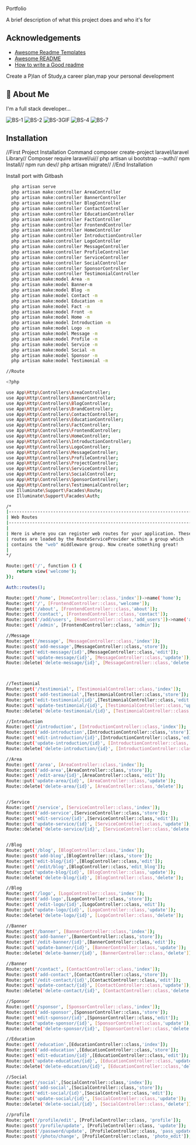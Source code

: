 
Portfolio

A brief description of what this project does and who it's for


## Acknowledgements

 - [Awesome Readme Templates](https://awesomeopensource.com/project/elangosundar/awesome-README-templates)
 - [Awesome README](https://github.com/matiassingers/awesome-readme)
 - [How to write a Good readme](https://bulldogjob.com/news/449-how-to-write-a-good-readme-for-your-github-project)


Create a P)lan of Study,a career plan,map your personal development




## 🚀 About Me
I'm a full stack developer...


![BS-1](https://user-images.githubusercontent.com/97294949/212965506-34078d72-4121-4233-96ca-b84c82a31fb7.GIF)
![BS-2](https://user-images.githubusercontent.com/97294949/212965719-bd474601-1c41-4723-8a5a-a20a7367b409.GIF)
![BS-3GIF](https://user-images.githubusercontent.com/97294949/212965768-11aef10d-c523-4c4b-a166-184569c23c95.GIF)
![BS-4](https://user-images.githubusercontent.com/97294949/212965816-407a37e0-3f20-4c61-8e26-4ef7c72feaae.GIF)
![BS-7](https://user-images.githubusercontent.com/97294949/212965953-56c8986d-37bf-4cd7-ae94-216468e89275.GIF)




## Installation

//First Project Installation Command
composer create-project laravel/laravel Library//
Composer require laravel/ui//
php artisan ui bootstrap --auth//
npm Install//
npm run dev//
php artisan migrate//
//End Installation


Install port with Gitbash

```bash
  php artisan serve
  php artisan make:controller AreaController
  php artisan make:controller BannerController
  php artisan make:controller BlogController
  php artisan make:controller ContactController
  php artisan make:controller EducationController
  php artisan make:controller FactController
  php artisan make:controller FrontendController
  php artisan make:controller HomeController
  php artisan make:controller IntroductionController
  php artisan make:controller LogoController
  php artisan make:controller MessageController
  php artisan make:controller ProfileController
  php artisan make:controller ServiceController
  php artisan make:controller SocialController
  php artisan make:controller SponsorController
  php artisan make:controller TestimonialController
  php artisan make:model Area -m
  php artisan make:model Banner-m
  php artisan make:model Blog -m
  php artisan make:model Contact -m
  php artisan make:model Education -m
  php artisan make:model Fact -m
  php artisan make:model Front -m
  php artisan make:model Home -m
  php artisan make:model Introduction -m
  php artisan make:model Logo -m
  php artisan make:model Message -m
  php artisan make:model Profile -m
  php artisan make:model Service -m
  php artisan make:model Social -m
  php artisan make:model Sponsor -m
  php artisan make:model Testimonial -m

//Route

<?php

use App\Http\Controllers\AreaController;
use App\Http\Controllers\BannerController;
use App\Http\Controllers\BlogController;
use App\Http\Controllers\BrandController;
use App\Http\Controllers\ContactController;
use App\Http\Controllers\EducationController;
use App\Http\Controllers\FactController;
use App\Http\Controllers\FrontendController;
use App\Http\Controllers\HomeController;
use App\Http\Controllers\IntroductionController;
use App\Http\Controllers\LogoController;
use App\Http\Controllers\MessageController;
use App\Http\Controllers\ProfileController;
use App\Http\Controllers\ProjectController;
use App\Http\Controllers\ServiceController;
use App\Http\Controllers\SocialController;
use App\Http\Controllers\SponsorController;
use App\Http\Controllers\TestimonialController;
use Illuminate\Support\Facades\Route;
use Illuminate\Support\Facades\Auth;

/*
|--------------------------------------------------------------------------
| Web Routes
|--------------------------------------------------------------------------
|
| Here is where you can register web routes for your application. These
| routes are loaded by the RouteServiceProvider within a group which
| contains the "web" middleware group. Now create something great!
|
*/

Route::get('/', function () {
    return view('welcome');
});

Auth::routes();

Route::get('/home', [HomeController::class,'index'])->name('home');
Route::get('/', [FrontendController::class,'welcome']);
Route::get('/about', [FrontendController::class,'about']);
Route::get('/contact', [FrontendController::class,'contact']);
Route::post('/add/users', [HomeController::class,'add_users'])->name('add.users');
Route::get('/admin', [FrontendController::class, 'admin']);

//Message
Route::get('/message', [MessageController::class,'index']);
Route::post('add-message',[MessageController::class,'store']);
Route::get('edit-message/{id}',[MessageController::class,'edit']);
Route::put('update-message/{id}', [MessageController::class,'update']);
Route::delete('delete-message/{id}', [MessageController::class,'delete']);



//Testimonial
Route::get('/testimonial', [TestimonialController::class,'index']);
Route::post('add-testimonial',[TestimonialController::class,'store']);
Route::get('edit-testimonial/{id}',[TestimonialController::class,'edit']);
Route::put('update-testimonial/{id}', [TestimonialController::class,'update']);
Route::delete('delete-testimonial/{id}', [TestimonialController::class,'delete']);

//Introduction
Route::get('/introduction', [IntroductionController::class,'index']);
Route::post('add-introduction',[IntroductionController::class,'store']);
Route::get('edit-introduction/{id}',[IntroductionController::class,'edit']);
Route::put('update-introduction/{id}', [IntroductionController::class,'update']);
Route::delete('delete-introduction/{id}', [IntroductionController::class,'delete']);

//Area
Route::get('/area', [AreaController::class,'index']);
Route::post('add-area',[AreaController::class,'store']);
Route::get('/edit-area/{id}',[AreaController::class,'edit']);
Route::put('update-area/{id}', [AreaController::class,'update']);
Route::delete('delete-area/{id}', [AreaController::class,'delete']);


//Service
Route::get('/service', [ServiceController::class,'index']);
Route::post('add-service',[ServiceController::class,'store']);
Route::get('edit-service/{id}',[ServiceController::class,'edit']);
Route::put('update-service/{id}', [ServiceController::class,'update']);
Route::delete('delete-service/{id}', [ServiceController::class,'delete']);


//Blog
Route::get('/blog', [BlogController::class,'index']);
Route::post('add-blog',[BlogController::class,'store']);
Route::get('edit-blog/{id}',[BlogController::class,'edit']);
Route::get('/edit/blog',[BlogController::class,'edit_blog']);
Route::put('update-blog/{id}', [BlogController::class,'update']);
Route::delete('delete-blog/{id}', [BlogController::class,'delete']);

//Blog
Route::get('/logo', [LogoController::class,'index']);
Route::post('add-logo',[LogoController::class,'store']);
Route::get('/edit-logo/{id}',[LogoController::class,'edit']);
Route::put('update-logo/{id}', [LogoController::class,'update']);
Route::delete('delete-logo/{id}', [LogoController::class,'delete']);

//Banner
Route::get('/banner', [BannerController::class,'index']);
Route::post('add-banner',[BannerController::class,'store']);
Route::get('/edit-banner/{id}',[BannerController::class,'edit']);
Route::put('update-banner/{id}', [BannerController::class,'update']);
Route::delete('delete-banner/{id}', [BannerController::class,'delete']);

//Banner
Route::get('/contact', [ContactController::class,'index']);
Route::post('add-contact',[ContactController::class,'store']);
Route::get('/edit-contact/{id}',[ContactController::class,'edit']);
Route::put('update-contact/{id}', [ContactController::class,'update']);
Route::delete('delete-contact/{id}', [ContactController::class,'delete']);

//Sponsor
Route::get('/sponsor', [SponsorController::class,'index']);
Route::post('add-sponsor',[SponsorController::class,'store']);
Route::get('edit-sponsor/{id}',[SponsorController::class,'edit']);
Route::put('update-sponsor/{id}', [SponsorController::class,'update']);
Route::delete('delete-sponsor/{id}', [SponsorController::class,'delete']);

//Education
Route::get('/education',[EducationController::class,'index']);
Route::post('add-education',[EducationController::class,'store']);
Route::get('edit-education/{id}',[EducationController::class,'edit']);
Route::put('update-education/{id}', [EducationController::class,'update']);
Route::delete('delete-education/{id}', [EducationController::class,'delete']);

//Social
Route::get('/social',[SocialController::class,'index']);
Route::post('add-social',[SocialController::class,'store']);
Route::get('edit-social/{id}',[SocialController::class,'edit']);
Route::put('update-social/{id}', [SocialController::class,'update']);
Route::delete('delete-social/{id}', [SocialController::class,'delete']);

//profile
Route::get('/profile/edit', [ProfileController::class, 'profile']);
Route::post('/profile/update', [ProfileController::class, 'update']);
Route::post('/password/update', [ProfileController::class, 'pass_update']);
Route::post('/photo/change', [ProfileController::class, 'photo_edit']);



```
    
